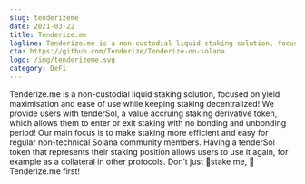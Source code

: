 ```yaml
---
slug: tenderizeme
date: 2021-03-22
title: Tenderize.me
logline: Tenderize.me is a non-custodial liquid staking solution, focused on yield maximisation and ease of use while keeping staking decentralized.
cta: https://github.com/Tenderize/Tenderize-on-solana
logo: /img/tenderizeme.svg
category: DeFi
---
```


Tenderize.me is a non-custodial liquid staking solution, focused on yield maximisation and ease of use while keeping staking decentralized! We provide users with tenderSol, a value accruing staking derivative token, which allows them to enter or exit staking with no bonding and unbonding period! Our main focus is to make staking more efficient and easy for regular non-technical Solana community members. Having a tenderSol token that represents their staking position allows users to use it again, for example as a collateral in other protocols. Don’t just 🥩stake me, 🔨Tenderize.me first!
